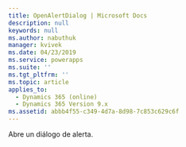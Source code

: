 ```yaml
---
title: OpenAlertDialog | Microsoft Docs
description: null
keywords: null
ms.author: nabuthuk
manager: kvivek
ms.date: 04/23/2019
ms.service: powerapps
ms.suite: ''
ms.tgt_pltfrm: ''
ms.topic: article
applies_to:
  - Dynamics 365 (online)
  - Dynamics 365 Version 9.x
ms.assetid: abbb4f55-c349-4d7a-8d98-7c853c629c6f
---
```

Abre un diálogo de alerta.
 
